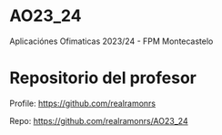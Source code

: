 # AO23_24
Aplicaciónes Ofimaticas 2023/24 - FPM Montecastelo


# Repositorio del profesor

Profile: https://github.com/realramonrs

Repo: https://github.com/realramonrs/AO23_24
